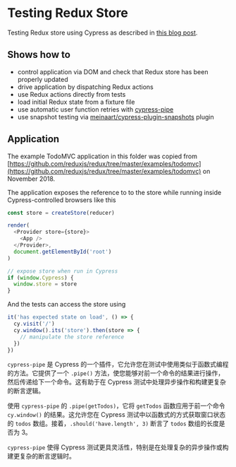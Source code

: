 
# Testing Redux Store

Testing Redux store using Cypress as described in [this blog post](https://www.cypress.io/blog/2018/11/14/testing-redux-store/).

## Shows how to

- control application via DOM and check that Redux store has been properly updated
- drive application by dispatching Redux actions
- use Redux actions directly from tests
- load initial Redux state from a fixture file
- use automatic user function retries with [cypress-pipe](https://github.com/NicholasBoll/cypress-pipe#readme)
- use snapshot testing via [meinaart/cypress-plugin-snapshots](https://github.com/meinaart/cypress-plugin-snapshots) plugin

## Application

The example TodoMVC application in this folder was copied from [https://github.com/reduxjs/redux/tree/master/examples/todomvc](https://github.com/reduxjs/redux/tree/master/examples/todomvc) on November 2018.

The application exposes the reference to to the store while running inside Cypress-controlled browsers like this

```js
const store = createStore(reducer)

render(
  <Provider store={store}>
    <App />
  </Provider>,
  document.getElementById('root')
)

// expose store when run in Cypress
if (window.Cypress) {
  window.store = store
}
```

And the tests can access the store using

```js
it('has expected state on load', () => {
  cy.visit('/')
  cy.window().its('store').then(store => {
    // manipulate the store reference
  })
})
```


`cypress-pipe` 是 Cypress 的一个插件，它允许您在测试中使用类似于函数式编程的方法。它提供了一个 `.pipe()` 方法，使您能够对前一个命令的结果进行操作，然后传递给下一个命令。这有助于在 Cypress 测试中处理异步操作和构建更复杂的断言逻辑。

使用 `cypress-pipe` 的 `.pipe(getTodos)`，它将 `getTodos` 函数应用于前一个命令 `cy.window()` 的结果。这允许您在 Cypress 测试中以函数式的方式获取窗口状态的 `todos` 数组。接着，`.should('have.length', 3)` 断言了 `todos` 数组的长度是否为 3。

`cypress-pipe` 使得 Cypress 测试更具灵活性，特别是在处理复杂的异步操作或构建更复杂的断言逻辑时。

